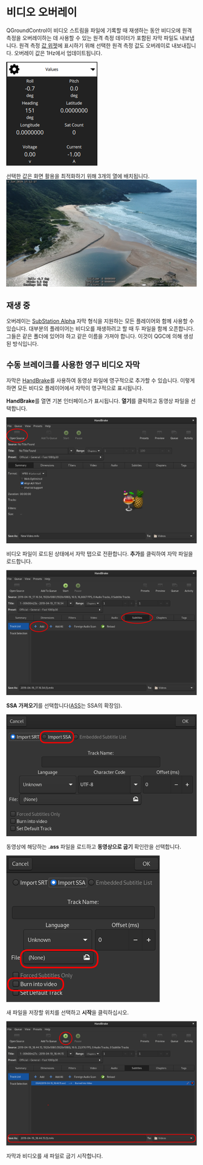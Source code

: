 # 비디오 오버레이

QGroundControl이 비디오 스트림을 파일에 기록할 때 재생하는 동안 비디오에 원격 측정을 오버레이하는 데 사용할 수 있는 원격 측정 데이터가 포함된 자막 파일도 내보냅니다. 원격 측정 [값 위젯](FlyView.md#values-telemetry)에 표시하기 위해 선택한 원격 측정 값도 오버레이로 내보내집니다. 오버레이 값은 1Hz에서 업데이트됩니다.

![값 위젯](../../assets/fly/overlay_widget.png)

선택한 값은 화면 활용을 최적화하기 위해 3개의 열에 배치됩니다.![작동 중 오버레이](../../assets/fly/overlay_capture.png)

## 재생 중

오버레이는 [SubStation Alpha](https://en.wikipedia.org/wiki/SubStation_Alpha#Players_and_renderers) 자막 형식을 지원하는 모든 플레이어와 함께 사용할 수 있습니다. 대부분의 플레이어는 비디오를 재생하려고 할 때 두 파일을 함께 오픈합니다. 그들은 같은 폴더에 있어야 하고 같은 이름을 가져야 합니다. 이것이 QGC에 의해 생성된 방식입니다.

## 수동 브레이크를 사용한 영구 비디오 자막

자막은 [HandBrake](https://handbrake.fr/)를 사용하여 동영상 파일에 영구적으로 추가할 수 있습니다. 이렇게 하면 모든 비디오 플레이어에서 자막이 영구적으로 표시됩니다.

**HandBrake**를 열면 기본 인터페이스가 표시됩니다. **열기**를 클릭하고 동영상 파일을 선택합니다.

![비디오 파일을 여는 방법을 보여주는 핸드브레이크 UI](../../assets/fly/videoOverlay/1-open.png)

비디오 파일이 로드된 상태에서 자막 탭으로 전환합니다. **추가**를 클릭하여 자막 파일을 로드합니다.

![자막 추가 방법을 보여주는 핸드브레이크 UI 스크린샷](../../assets/fly/videoOverlay/2-subtitles.png)

**SSA 가져오기**를 선택합니다([ASS](https://en.wikipedia.org/wiki/SubStation_Alpha#Advanced_SubStation_Alpha)는 SSA의 확장임).

![SSA 파일 가져오기](../../assets/fly/videoOverlay/3-ssa.png)

동영상에 해당하는 **.ass** 파일을 로드하고 **동영상으로 굽기** 확인란을 선택합니다.

![굽기](../../assets/fly/videoOverlay/4-openandburn.png)

새 파일을 저장할 위치를 선택하고 **시작**을 클릭하십시오.

![새 파일 굽기 시작](../../assets/fly/videoOverlay/5-start.png)

자막과 비디오를 새 파일로 굽기 시작합니다.